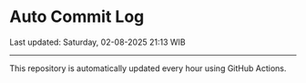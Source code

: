# Auto Commit Log

Last updated: Saturday, 02-08-2025 21:13 WIB

---

This repository is automatically updated every hour using GitHub Actions.
